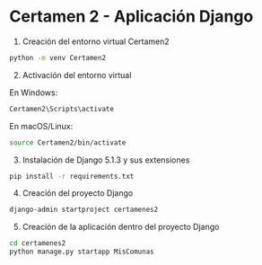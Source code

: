 # Certamen 2 - Aplicación Django

1. Creación del entorno virtual Certamen2
```bash
python -m venv Certamen2
```
2. Activación del entorno virtual

En Windows:

```bash
Certamen2\Scripts\activate
```

En macOS/Linux:

```bash
source Certamen2/bin/activate
```

3. Instalación de Django 5.1.3 y sus extensiones
```bash
pip install -r requirements.txt
```

4. Creación del proyecto Django
```bash
django-admin startproject certamenes2
```

5. Creación de la aplicación dentro del proyecto Django
```bash
cd certamenes2
python manage.py startapp MisComunas
```